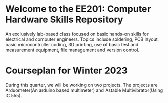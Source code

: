 # Welcome to the EE201: Computer Hardware Skills Repository 

An exclusively lab-based class focused on basic hands-on skills for electrical and computer engineers. Topics include soldering, PCB layout, basic microcontroller coding, 3D printing, use of basic test and measurement equipment, file management and version control. 

# Courseplan for Winter 2023

During this quarter, we will be working on two projects. The projects are Arduometer(An arduino based multimeter) and Astable Multivibrator(Using IC 555).
